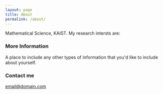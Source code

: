 ```yaml
---
layout: page
title: About
permalink: /about/
---
```


Mathematical Science, KAIST. 
My research intersts are: 
### More Information

A place to include any other types of information that you'd like to include about yourself.

### Contact me

[email@domain.com](mailto:email@domain.com)